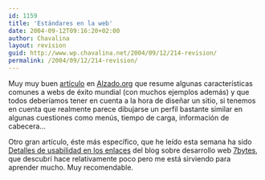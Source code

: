 ```yaml
---
id: 1159
title: 'Estándares en la web'
date: 2004-09-12T09:16:20+02:00
author: Chavalina
layout: revision
guid: http://www.wp.chavalina.net/2004/09/12/214-revision/
permalink: /2004/09/12/214-revision/
---
```

Muy muy buen <a href="http://www.alzado.org/articulo.php?id_art=367" target="_blank">art&iacute;culo</a> en <a href="http://www.alzado.org" target="_blank">Alzado.org</a> que resume algunas caracter&iacute;sticas comunes a webs de éxito mundial (con muchos ejemplos además) y que todos deber&iacute;amos tener en cuenta a la hora de dise&ntilde;ar un sitio, si tenemos en cuenta que realmente parece dibujarse un perfil bastante similar en algunas cuestiones como men&uacute;s, tiempo de carga, información de cabecera…

Otro gran art&iacute;culo, éste más espec&iacute;fico, que he le&iacute;do esta semana ha sido <a href="http://7bytes.net/nota.php?id=5" target="_blank">Detalles de usabilidad en los enlaces</a> del blog sobre desarrollo web <a href="http://7bytes.net/index.php" target="_blank">7bytes</a>, que descubr&iacute; hace relativamente poco pero me está sirviendo para aprender mucho. Muy recomendable.